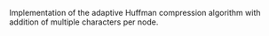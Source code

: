Implementation of the adaptive Huffman compression algorithm with addition of multiple characters per node.